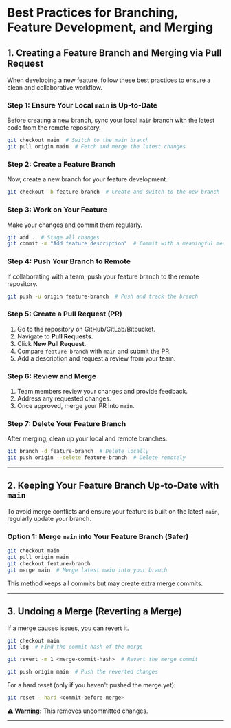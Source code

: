 # Best Practices for Branching, Feature Development, and Merging

## 1. Creating a Feature Branch and Merging via Pull Request

When developing a new feature, follow these best practices to ensure a clean and collaborative workflow.

### **Step 1: Ensure Your Local `main` is Up-to-Date**
Before creating a new branch, sync your local `main` branch with the latest code from the remote repository.

```bash
git checkout main  # Switch to the main branch
git pull origin main  # Fetch and merge the latest changes
```

### **Step 2: Create a Feature Branch**
Now, create a new branch for your feature development.

```bash
git checkout -b feature-branch  # Create and switch to the new branch
```

### **Step 3: Work on Your Feature**
Make your changes and commit them regularly.

```bash
git add .  # Stage all changes
git commit -m "Add feature description"  # Commit with a meaningful message
```

### **Step 4: Push Your Branch to Remote**
If collaborating with a team, push your feature branch to the remote repository.

```bash
git push -u origin feature-branch  # Push and track the branch
```

### **Step 5: Create a Pull Request (PR)**
1. Go to the repository on GitHub/GitLab/Bitbucket.
2. Navigate to **Pull Requests**.
3. Click **New Pull Request**.
4. Compare `feature-branch` with `main` and submit the PR.
5. Add a description and request a review from your team.

### **Step 6: Review and Merge**
1. Team members review your changes and provide feedback.
2. Address any requested changes.
3. Once approved, merge your PR into `main`.

### **Step 7: Delete Your Feature Branch**
After merging, clean up your local and remote branches.

```bash
git branch -d feature-branch  # Delete locally
git push origin --delete feature-branch  # Delete remotely
```

---

## 2. Keeping Your Feature Branch Up-to-Date with `main`
To avoid merge conflicts and ensure your feature is built on the latest `main`, regularly update your branch.

### **Option 1: Merge `main` into Your Feature Branch (Safer)**
```bash
git checkout main
git pull origin main
git checkout feature-branch
git merge main  # Merge latest main into your branch
```
This method keeps all commits but may create extra merge commits.


---

## 3. Undoing a Merge (Reverting a Merge)
If a merge causes issues, you can revert it.

```bash
git checkout main
git log  # Find the commit hash of the merge

git revert -m 1 <merge-commit-hash>  # Revert the merge commit

git push origin main  # Push the reverted changes
```

For a hard reset (only if you haven't pushed the merge yet):
```bash
git reset --hard <commit-before-merge>
```
**⚠ Warning:** This removes uncommitted changes.

---
